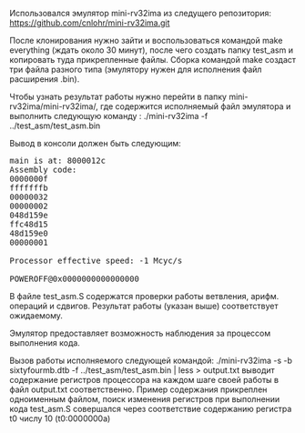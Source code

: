 Использовался эмулятор mini-rv32ima из следущего репозитория: https://github.com/cnlohr/mini-rv32ima.git


После клонирования нужно зайти и воспользоваться командой make everything (ждать около 30 минут), после чего создать папку test_asm и копировать туда прикрепленные файлы.
Сборка командой make создаст три файла разного типа (эмулятору нужен для исполнения файл расширения .bin).


Чтобы узнать результат работы нужно перейти в папку mini-rv32ima/mini-rv32ima/, где содержится исполняемый файл эмулятора и выполнить следующую команду : ./mini-rv32ima -f ../test_asm/test_asm.bin

Вывод в консоли должен быть следующим:

<pre>
main is at: 8000012c
Assembly code: 
0000000f
fffffffb
00000032
00000002
048d159e
ffc48d15
48d159e0
00000001

Processor effective speed: -1 Mcyc/s

POWEROFF@0x0000000000000000
</pre>

В файле test_asm.S содержатся проверки работы ветвления, арифм. операций и сдвигов. Результат работы (указан выше) соответствует ожидаемому.

Эмулятор предоставляет возможность наблюдения за процессом выполнения кода.

Вызов работы исполняемого следующей командой: ./mini-rv32ima -s -b sixtyfourmb.dtb -f ../test_asm/test_asm.bin | less > output.txt
  выводит содержание регистров процессора на каждом шаге своей работы в файл output.txt соответственно. Пример содержания прикреплен одноименным файлом, поиск изменения регистров при выполнении кода test_asm.S совершался через соответствие содержанию регистра t0 числу 10 (t0:0000000a)
